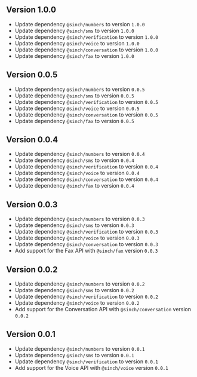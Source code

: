 ## Version 1.0.0
- Update dependency `@sinch/numbers` to version `1.0.0`
- Update dependency `@sinch/sms` to version `1.0.0`
- Update dependency `@sinch/verification` to version `1.0.0`
- Update dependency `@sinch/voice` to version `1.0.0`
- Update dependency `@sinch/conversation` to version `1.0.0`
- Update dependency `@sinch/fax` to version `1.0.0`

## Version 0.0.5
- Update dependency `@sinch/numbers` to version `0.0.5`
- Update dependency `@sinch/sms` to version `0.0.5`
- Update dependency `@sinch/verification` to version `0.0.5`
- Update dependency `@sinch/voice` to version `0.0.5`
- Update dependency `@sinch/conversation` to version `0.0.5`
- Update dependency `@sinch/fax` to version `0.0.5`

## Version 0.0.4
- Update dependency `@sinch/numbers` to version `0.0.4`
- Update dependency `@sinch/sms` to version `0.0.4`
- Update dependency `@sinch/verification` to version `0.0.4`
- Update dependency `@sinch/voice` to version `0.0.4`
- Update dependency `@sinch/conversation` to version `0.0.4`
- Update dependency `@sinch/fax` to version `0.0.4`

## Version 0.0.3
- Update dependency `@sinch/numbers` to version `0.0.3`
- Update dependency `@sinch/sms` to version `0.0.3`
- Update dependency `@sinch/verification` to version `0.0.3`
- Update dependency `@sinch/voice` to version `0.0.3`
- Update dependency `@sinch/conversation` to version `0.0.3`
- Add support for the Fax API with `@sinch/fax` version `0.0.3`

## Version 0.0.2
- Update dependency `@sinch/numbers` to version `0.0.2`
- Update dependency `@sinch/sms` to version `0.0.2`
- Update dependency `@sinch/verification` to version `0.0.2`
- Update dependency `@sinch/voice` to version `0.0.2`
- Add support for the Conversation API with `@sinch/conversation` version `0.0.2`

## Version 0.0.1
 - Update dependency `@sinch/numbers` to version `0.0.1`
 - Update dependency `@sinch/sms` to version `0.0.1`
 - Update dependency `@sinch/verification` to version `0.0.1`
 - Add support for the Voice API with `@sinch/voice` version `0.0.1`
